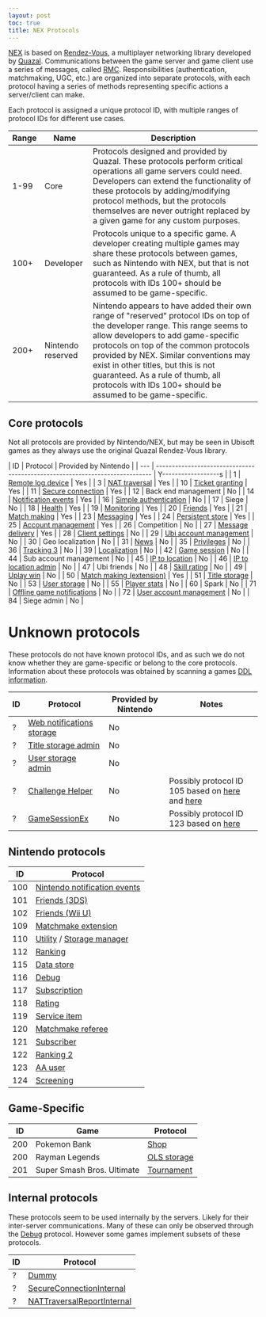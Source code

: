 ```yaml
---
layout: post
toc: true
title: NEX Protocols
---
```


[NEX](/docs/nex) is based on [Rendez-Vous](http://web.archive.org/web/20180823162719/http://quazal.com/rendez-vous.htm), a multiplayer networking library developed by [Quazal](http://web.archive.org/web/20180823162719/http://quazal.com/). Communications between the game server and game client use a series of messages, called [RMC](/docs/rmc). Responsibilities (authentication, matchmaking, UGC, etc.) are organized into separate protocols, with each protocol having a series of methods representing specific actions a server/client can make.

Each protocol is assigned a unique protocol ID, with multiple ranges of protocol IDs for different use cases.

| Range | Name              | Description                                                                                                                                                                                                                                                                                                                                                                                    |
| ----- | ----------------- | ---------------------------------------------------------------------------------------------------------------------------------------------------------------------------------------------------------------------------------------------------------------------------------------------------------------------------------------------------------------------------------------------- |
| 1-99  | Core              | Protocols designed and provided by Quazal. These protocols perform critical operations all game servers could need. Developers can extend the functionality of these protocols by adding/modifying protocol methods, but the protocols themselves are never outright replaced by a given game for any custom purposes.                                                                         |
| 100+  | Developer         | Protocols unique to a specific game. A developer creating multiple games may share these protocols between games, such as Nintendo with NEX, but that is not guaranteed. As a rule of thumb, all protocols with IDs 100+ should be assumed to be game-specific.                                                                                                                                |
| 200+  | Nintendo reserved | Nintendo appears to have added their own range of "reserved" protocol IDs on top of the developer range. This range seems to allow developers to add game-specific protocols on top of the common protocols provided by NEX. Similar conventions may exist in other titles, but this is not guaranteed. As a rule of thumb, all protocols with IDs 100+ should be assumed to be game-specific. |


## Core protocols
Not all protocols are provided by Nintendo/NEX, but may be seen in Ubisoft games as they always use the original Quazal Rendez-Vous library.

| ID  | Protocol                                                                     | Provided by Nintendo |
| --- | ---------------------------------------------------------------------------- | Y------------------s |
| 1   | [Remote log device](/docs/nex/protocols/remote-log-device)                   | Yes                  |
| 3   | [NAT traversal](/docs/nex/protocols/nat-traversal)                           | Yes                  |
| 10  | [Ticket granting](/docs/nex/protocols/authentication)                        | Yes                  |
| 11  | [Secure connection](/docs/nex/protocols/secure-connection)                   | Yes                  |
| 12  | Back end management                                                          | No                   |
| 14  | [Notification events](/docs/nex/protocols/notifications)                     | Yes                  |
| 16  | [Simple authentication](/docs/nex/protocols/simple-authentication)           | No                   |
| 17  | Siege                                                                        | No                   |
| 18  | [Health](/docs/nex/protocols/health)                                         | Yes                  |
| 19  | [Monitoring](/docs/nex/protocols/monitoring)                                 | Yes                  |
| 20  | [Friends](/docs/nex/protocols/friends)                                       | Yes                  |
| 21  | [Match making](/docs/nex/protocols/match-making)                             | Yes                  |
| 23  | [Messaging](/docs/nex/protocols/messaging)                                   | Yes                  |
| 24  | [Persistent store](/docs/nex/protocols/persistent-store)                     | Yes                  |
| 25  | [Account management](/docs/nex/protocols/account-management)                 | Yes                  |
| 26  | Competition                                                                  | No                   |
| 27  | [Message delivery](/docs/nex/protocols/message-delivery)                     | Yes                  |
| 28  | [Client settings](/docs/nex/protocols/client-settings)                       | No                   |
| 29  | [Ubi account management](/docs/nex/protocols/ubi-account-management)         | No                   |
| 30  | Geo localization                                                             | No                   |
| 31  | [News](/docs/nex/protocols/news)                                             | No                   |
| 35  | [Privileges](/docs/nex/protocols/privileges)                                 | No                   |
| 36  | [Tracking 3](/docs/nex/protocols/tracking-3)                                 | No                   |
| 39  | [Localization](/docs/nex/protocols/localization)                             | No                   |
| 42  | [Game session](/docs/nex/protocols/game-session)                             | No                   |
| 44  | Sub account management                                                       | No                   |
| 45  | [IP to location](/docs/nex/protocols/ip-2-location)                          | No                   |
| 46  | [IP to location admin](/docs/nex/protocols/ip-2-location-admin)              | No                   |
| 47  | Ubi friends                                                                  | No                   |
| 48  | [Skill rating](/docs/nex/protocols/skill-rating)                             | No                   |
| 49  | [Uplay win](/docs/nex/protocols/uplay-win)                                   | No                   |
| 50  | [Match making (extension)](/docs/nex/protocols/match-making-ext)             | Yes                  |
| 51  | [Title storage](/docs/nex/protocols/title-storage)                           | No                   |
| 53  | [User storage](/docs/nex/protocols/user-storage)                             | No                   |
| 55  | [Player stats](/docs/nex/protocols/player-stats)                             | No                   |
| 60  | Spark                                                                        | No                   |
| 71  | [Offline game notifications](/docs/nex/protocols/offline-game-notifications) | No                   |
| 72  | [User account management](/docs/nex/protocols/user-account-management)       | No                   |
| 84  | Siege admin                                                                  | No                   |

# Unknown protocols
These protocols do not have known protocol IDs, and as such we do not know whether they are game-specific or belong to the core protocols. Information about these protocols was obtained by scanning a games [DDL information](/docs/ddl).

| ID  | Protocol                                                                   | Provided by Nintendo | Notes                                                                                                                                                                                                                                                                                                                                                                                                                                  |
| --- | -------------------------------------------------------------------------- | -------------------- | -------------------------------------------------------------------------------------------------------------------------------------------------------------------------------------------------------------------------------------------------------------------------------------------------------------------------------------------------------------------------------------------------------------------------------------- |
| ?   | [Web notifications storage](/docs/nex/protocols/web-notifications-storage) | No                   |                                                                                                                                                                                                                                                                                                                                                                                                                                        |
| ?   | [Title storage admin](/docs/nex/protocols/title-storage-admin)             | No                   |                                                                                                                                                                                                                                                                                                                                                                                                                                        |
| ?   | [User storage admin](/docs/nex/protocols/user-storage-admin)               | No                   |                                                                                                                                                                                                                                                                                                                                                                                                                                        |
| ?   | [Challenge Helper](/docs/nex/protocols/challenge-helper)                   | No                   | Possibly protocol ID 105 based on [here](https://github.com/unixoide/5th-echelon/blob/82253ffdd0c2ab3e765dbc9f601c81ac01bb33ab/dedicated_server/sc_bl_protocols/src/protocols/challenge_helper_service/challenge_helper_protocol.rs#L25) and [here](https://github.com/GitHubProUser67/MultiServer3/blob/dd6c751caeb428837e99e2c69b1b4e11ad301af3/Servers/QuazalServer/RDVServices/GameServices/PS3SparkServices/RMCProtocolId.cs#L33) |
| ?   | [GameSessionEx](/docs/nex/protocols/game-session-ex)                       | No                   | Possibly protocol ID 123 based on [here](https://github.com/unixoide/5th-echelon/blob/82253ffdd0c2ab3e765dbc9f601c81ac01bb33ab/dedicated_server/sc_bl_protocols/src/protocols/game_session_ex_service/game_session_ex_protocol.rs#L26)                                                                                                                                                                                                 |


## Nintendo protocols

| ID  | Protocol                                                                                        |
| --- | ----------------------------------------------------------------------------------------------- |
| 100 | [Nintendo notification events](/docs/nex/protocols/nintendo-notifications)                      |
| 101 | [Friends (3DS)](/docs/nex/protocols/friends-3ds)                                                |
| 102 | [Friends (Wii U)](/docs/nex/protocols/friends-wiiu)                                             |
| 109 | [Matchmake extension](/docs/nex/protocols/matchmake-extension)                                  |
| 110 | [Utility](/docs/nex/protocols/utility) / [Storage manager](/docs/nex/protocols/storage-manager) |
| 112 | [Ranking](/docs/nex/protocols/ranking)                                                          |
| 115 | [Data store](/docs/nex/protocols/datastore)                                                     |
| 116 | [Debug](/docs/nex/protocols/debug)                                                              |
| 117 | [Subscription](/docs/nex/protocols/subscription)                                                |
| 118 | [Rating](/docs/nex/protocols/rating)                                                            |
| 119 | [Service item](/docs/nex/protocols/service-item)                                                |
| 120 | [Matchmake referee](/docs/nex/protocols/matchmake-referee)                                      |
| 121 | [Subscriber](/docs/nex/protocols/subscriber)                                                    |
| 122 | [Ranking 2](/docs/nex/protocols/ranking-2)                                                      |
| 123 | [AA user](/docs/nex/protocols/aa-user)                                                          |
| 124 | [Screening](/docs/nex/protocols/screening)                                                      |

## Game-Specific

| ID  | Game                       | Protocol                                       |
| --- | -------------------------- | ---------------------------------------------- |
| 200 | Pokemon Bank               | [Shop](/docs/nex/protocols/shop)               |
| 200 | Rayman Legends             | [OLS storage](/docs/nex/protocols/ols-storage) |
| 201 | Super Smash Bros. Ultimate | [Tournament](/docs/nex/protocols/tournament)   |

## Internal protocols
These protocols seem to be used internally by the servers. Likely for their inter-server communications. Many of these can only be observed through the [Debug](/docs/nex/protocols/debug) protocol. However some games implement subsets of these protocols.

| ID  | Protocol                                                                        |
| --- | ------------------------------------------------------------------------------- |
| ?   | [Dummy](/docs/nex/protocols/dummy)                                              |
| ?   | [SecureConnectionInternal](/docs/nex/protocols/secure-connection-internal)      |
| ?   | [NATTraversalReportInternal](/docs/nex/protocols/nat-traversal-report-internal) |
